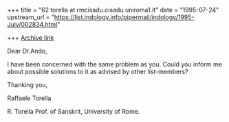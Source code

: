 +++
title = "62 torella at rmcisadu.cisadu.uniroma1.it"
date = "1995-07-24"
upstream_url = "https://list.indology.info/pipermail/indology/1995-July/002834.html"

+++
[Archive link](https://list.indology.info/pipermail/indology/1995-July/002834.html)

Dear Dr.Ando,

I have been concerned with the same problem as you.
Could you inform me about possible solutions to it
as advised by other list-members?

Thanking you,

Raffaele Torella

<torella at cisadu.rmcisadu.uniroma1.it>

R. Torella
Prof. of Sanskrit,
University of Rome. 





